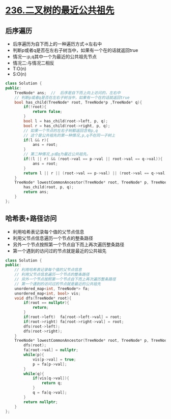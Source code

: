 # [236.二叉树的最近公共祖先](https://leetcode-cn.com/problems/lowest-common-ancestor-of-a-binary-tree/)
## 后序遍历
+ 后序遍历为自下而上的一种遍历方式->左右中
+ 判断p或者q是否在左右子树当中，如果有一个在的话就返回true
+ 情况一:p,q其中一个为最近的公共祖先节点
+ 情况二:与情况二相反
+ T:O(n)
+ S:O(n)

``` cpp
class Solution {
public:
    TreeNode* ans;  //  后序是自下而上向上访问的，左右中
    // 判断p或者q是否在左右子树当中，如果有一个在的话就返回true
    bool has_child(TreeNode* root, TreeNode*p ,TreeNode* q){
        if(!root){
            return false;
        }
        bool l = has_child(root->left, p, q);
        bool r = has_child(root->right, p, q);
        // 如果一个节点的左右子树都返回含有p,q
        // 这个是公共祖先的第一种情况,p,q不在同一子树上
        if(l && r){
            ans = root;
        }
        // 第二种情况,p或q为最近公共祖先。
        if((l || r) && (root->val == p->val || root->val == q->val)){
            ans = root;
        }
        return l || r || (root->val == p->val) || (root->val == q->val);
    }
    TreeNode* lowestCommonAncestor(TreeNode* root, TreeNode* p, TreeNode* q) {
        has_child(root, p, q);
        return ans;
    }
};
```

## 哈希表+路径访问
+ 利用哈希表记录每个值的父节点信息
+ 利用父节点信息遍历一个节点的整条路径
+ 另外一个节点按照第一个节点自下而上再次遍历整条路径
+ 第一个遇到的访问过的节点就是最近的公共祖先

``` cpp
class Solution {
public:
    // 利用哈希表记录每个值的父节点信息
    // 利用父节点信息遍历一个节点的整条路径
    // 另外一个节点按照第一个节点自下而上再次遍历整条路径
    // 第一个遇到的访问过的节点就是最近的公共祖先
    unordered_map<int, TreeNode*> fa;
    unordered_map<int, bool> vis;
    void dfs(TreeNode* root){
        if(root == nullptr){
            return;
        }
        if(root->left)  fa[root->left->val] = root;
        if(root->right) fa[root->right->val] = root;
        dfs(root->left);
        dfs(root->right);
    }
    TreeNode* lowestCommonAncestor(TreeNode* root, TreeNode* p, TreeNode* q) {
        dfs(root);
        fa[root->val] = nullptr;
        while(p){
            vis[p->val] = true;
            p = fa[p->val];
        }
        while(q){
            if(vis[q->val]){
                return q;
            }
            q = fa[q->val];
        }
        return nullptr;
    }
};
```